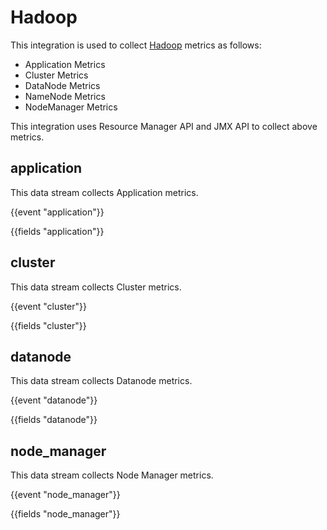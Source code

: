 # Hadoop

This integration is used to collect [Hadoop](https://hadoop.apache.org/) metrics as follows:

   - Application Metrics
   - Cluster Metrics
   - DataNode Metrics
   - NameNode Metrics
   - NodeManager Metrics   

This integration uses Resource Manager API and JMX API to collect above metrics.

## application

This data stream collects Application metrics.

{{event "application"}}

{{fields "application"}}

## cluster

This data stream collects Cluster metrics.

{{event "cluster"}}

{{fields "cluster"}}

## datanode

This data stream collects Datanode metrics.

{{event "datanode"}}

{{fields "datanode"}}

## node_manager

This data stream collects Node Manager metrics.

{{event "node_manager"}}

{{fields "node_manager"}}
